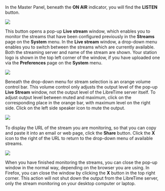In the Master Panel, beneath the **ON AIR** indicator, you will find the **LISTEN** button.

![](static/Screenshot358-Listen_button.png)

This button opens a pop-up **Live stream** window, which enables you to monitor the streams that have been configured previously in the **Streams** page on the **System** menu. In the **Live stream** window, a drop-down menu enables you to switch between the streams which are currently available. Both the streaming server and name of the stream are shown. Your station logo is shown in the top left corner of the window, if you have uploaded one via the **Preferences** page on the **System** menu.

![](static/Screenshot477-Live_stream_chooser.png)

Beneath the drop-down menu for stream selection is an orange volume control bar. This volume control only adjusts the output level of the pop-up **Live Stream** window, not the output level of the LibreTime server itself. To adjust output level between muted and maximum, click on the corresponding place in the orange bar, with maximum level on the right side. Click on the left side speaker icon to mute the output. 

![](static/Screenshot478-Live_stream_mute.png) 

To display the URL of the stream you are monitoring, so that you can copy and paste it into an email or web page, click the **Share** button. Click the **X** icon to the right of the URL to return to the drop-down menu of available streams.

![](static/Screenshot479-Live_stream_share.png)

When you have finished monitoring the streams, you can close the pop-up window in the normal way, depending on the browser you are using. In Firefox, you can close the window by clicking the **X** button in the top right corner. This action will not shut down the output from the LibreTime server, only the stream monitoring on your desktop computer or laptop.
